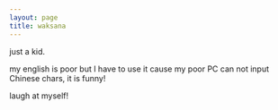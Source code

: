 ```yaml
---
layout: page
title: waksana
---
```

just a kid.

my english is poor but I have to use it cause my poor PC can not input Chinese chars, it is funny!

laugh at myself!

